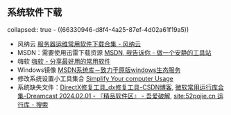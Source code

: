 ## 系统软件下载
collapsed:: true
	- ((66330946-d8f4-4a25-87ef-4d02a61f19a5))
- 风纳云 [服务器运维常用软件下载合集 - 风纳云](https://www.fengnayun.com/download)
- MSDN：需要使用迅雷下载资源 [MSDN, 我告诉你 - 做一个安静的工具站](https://msdn.itellyou.cn/)
- 嗨软 [嗨软 - 分享最好用的常用软件](https://ihacksoft.com/)
- Windows镜像 [MSDN系统库－致力于原版windows生态服务](https://www.xitongku.com/)
- 修改系统设置小工具集合 [Simplify Your computer Usage](https://www.sordum.org/)
- 系统缺失文件：[DirectX修复工具_dx修复工具-CSDN博客](https://blog.csdn.net/vbcom/article/details/6962388), [微软常用运行库合集-Dreamcast 2024.02.01 - 『精品软件区』 - 吾爱破解](https://www.52pojie.cn/thread-1886990-1-1.html), [site:52pojie.cn 运行库 - 搜索](https://cn.bing.com/search?q=site%3A52pojie.cn%20%E8%BF%90%E8%A1%8C%E5%BA%93)
